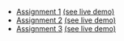 - [Assignment 1](Assignment%201) [(see live demo)](https://pranaysanjule.github.io/GEOGO-INTERNSHIP-ASSIGNMENTS/Assignment%201/)
- [Assignment 2](Assignment%202) [(see live demo)](https://pranaysanjule.github.io/GEOGO-INTERNSHIP-ASSIGNMENTS/Assignment%202/)
- [Assignment 3](Assignment%203) [(see live demo)](https://pranaysanjule.github.io/GEOGO-INTERNSHIP-ASSIGNMENTS/Assignment%203/)


